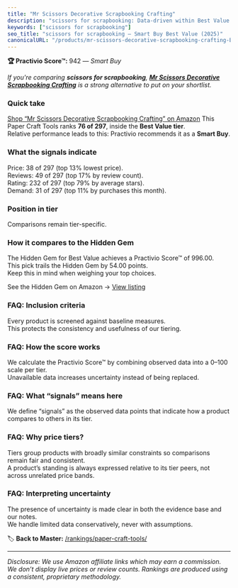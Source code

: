 ```yaml
---
title: "Mr Scissors Decorative Scrapbooking Crafting"
description: "scissors for scrapbooking: Data-driven within Best Value ranking using the Practivio Score™. Positioned by quality, value, demand, findability, momentum."
keywords: ["scissors for scrapbooking"]
seo_title: "scissors for scrapbooking — Smart Buy Best Value (2025)"
canonicalURL: "/products/mr-scissors-decorative-scrapbooking-crafting-B08F2SPQZR/"
---
```


**🏆 Practivio Score™:** 942 — _Smart Buy_


*If you're comparing **scissors for scrapbooking**, **[Mr Scissors Decorative Scrapbooking Crafting](https://www.amazon.com/dp/B08F2SPQZR?tag=practivio-20)** is a strong alternative to put on your shortlist.*
### Quick take
[Shop “Mr Scissors Decorative Scrapbooking Crafting” on Amazon](https://www.amazon.com/dp/B08F2SPQZR?tag=practivio-20)
This Paper Craft Tools ranks **76 of 297**, inside the **Best Value tier**.  
Relative performance leads to this: Practivio recommends it as a **Smart Buy**.

### What the signals indicate
Price: 38 of 297 (top 13% lowest price).  
Reviews: 49 of 297 (top 17% by review count).  
Rating: 232 of 297 (top 79% by average stars).  
Demand: 31 of 297 (top 11% by purchases this month).

### Position in tier
Comparisons remain tier-specific.

### How it compares to the Hidden Gem
The Hidden Gem for Best Value achieves a Practivio Score™ of 996.00.  
This pick trails the Hidden Gem by 54.00 points.  
Keep this in mind when weighing your top choices.  

See the Hidden Gem on Amazon → [View listing](https://www.amazon.com/dp/B002YIP97K?tag=practivio-20)

### FAQ: Inclusion criteria
Every product is screened against baseline measures.  
This protects the consistency and usefulness of our tiering.

### FAQ: How the score works
We calculate the Practivio Score™ by combining observed data into a 0–100 scale per tier.  
Unavailable data increases uncertainty instead of being replaced.

### FAQ: What “signals” means here
We define “signals” as the observed data points that indicate how a product compares to others in its tier.

### FAQ: Why price tiers?
Tiers group products with broadly similar constraints so comparisons remain fair and consistent.  
A product’s standing is always expressed relative to its tier peers, not across unrelated price bands.

### FAQ: Interpreting uncertainty
The presence of uncertainty is made clear in both the evidence base and our notes.  
We handle limited data conservatively, never with assumptions.


🏷️ **Back to Master:** [/rankings/paper-craft-tools/](/rankings/paper-craft-tools/)

---
_Disclosure: We use Amazon affiliate links which may earn a commission. We don’t display live prices or review counts. Rankings are produced using a consistent, proprietary methodology._
